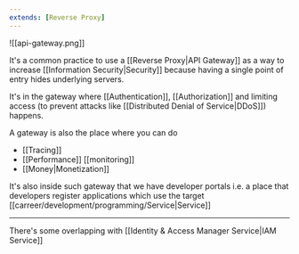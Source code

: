 ```yaml
---
extends: [Reverse Proxy]
---
```


![[api-gateway.png]]

It's a common practice to use a [[Reverse Proxy|API Gateway]] as a way to increase [[Information Security|Security]] because having a single point of entry hides underlying servers.

It's in the gateway where [[Authentication]], [[Authorization]] and limiting access (to prevent attacks like [[Distributed Denial of Service|DDoS]]) happens.

A gateway is also the place where you can do

- [[Tracing]]
- [[Performance]] [[monitoring]]
- [[Money|Monetization]]

It's also inside such gateway that we have developer portals i.e. a place that developers register applications which use the target [[carreer/development/programming/Service|Service]]

---

There's some overlapping with [[Identity & Access Manager Service|IAM Service]]

